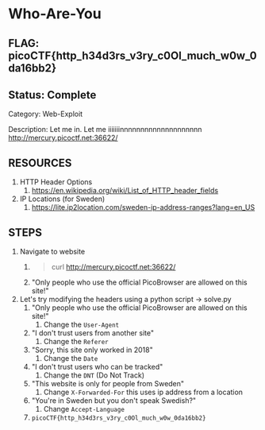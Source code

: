 # Who-Are-You

## FLAG: picoCTF{http_h34d3rs_v3ry_c0Ol_much_w0w_0da16bb2}

## Status: Complete

Category: Web-Exploit

Description: Let me in. Let me iiiiiiinnnnnnnnnnnnnnnnnnnn <http://mercury.picoctf.net:36622/>

## RESOURCES

1. HTTP Header Options
   1. <https://en.wikipedia.org/wiki/List_of_HTTP_header_fields>
2. IP Locations (for Sweden)
   1. <https://lite.ip2location.com/sweden-ip-address-ranges?lang=en_US>

## STEPS

1. Navigate to website
   1. > curl <http://mercury.picoctf.net:36622/>
   2. "Only people who use the official PicoBrowser are allowed on this site!"
2. Let's try modifying the headers using a python script -> solve.py
   1. "Only people who use the official PicoBrowser are allowed on this site!"
      1. Change the `User-Agent`
   2. "I don't trust users from another site"
      1. Change the `Referer`
   3. "Sorry, this site only worked in 2018"
      1. Change the `Date`
   4. "I don't trust users who can be tracked"
      1. Change the `DNT` (Do Not Track)
   5. "This website is only for people from Sweden"
      1. Change `X-Forwarded-For` this uses ip address from a location
   6. "You're in Sweden but you don't speak Swedish?"
      1. Change `Accept-Language`
   7. `picoCTF{http_h34d3rs_v3ry_c0Ol_much_w0w_0da16bb2}`
